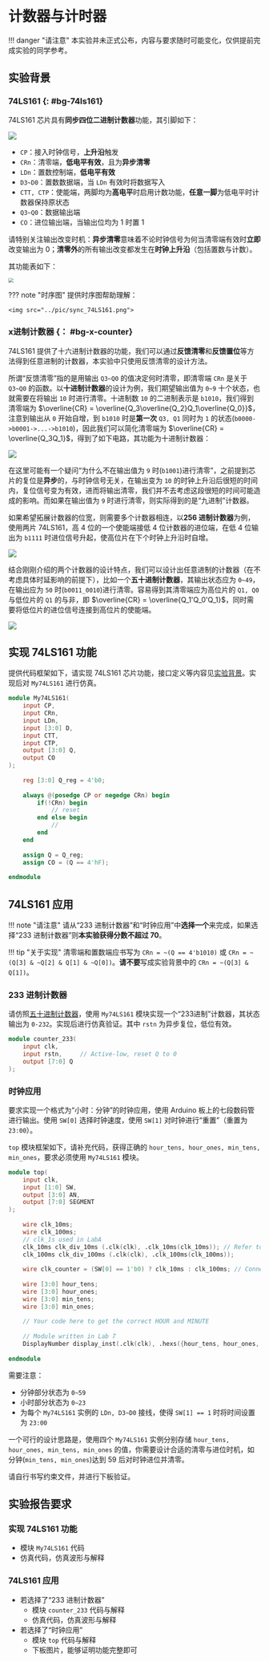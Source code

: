 # 计数器与计时器

!!! danger "请注意"
    本实验并未正式公布，内容与要求随时可能变化，仅供提前完成实验的同学参考。

## 实验背景

### 74LS161 {: #bg-74ls161}

74LS161 芯片具有**同步四位二进制计数器**功能，其引脚如下：

<img src="../pic/sym_74LS161.png">

* `CP`：接入时钟信号，**上升沿**触发
* `CRn`：清零端，**低电平有效**，且为**异步清零**
* `LDn`：置数控制端，**低电平有效**
* `D3~D0`：置数数据端，当 `LDn` 有效时将数据写入
* `CTT, CTP`：使能端，两脚均为**高电平**时启用计数功能，**任意一脚**为低电平时计数器保持原状态
* `Q3~Q0`：数据输出端
* `CO`：进位输出端，当输出位均为 1 时置 1

请特别关注输出改变时机：**异步清零**意味着不论时钟信号为何当清零端有效时**立即**改变输出为 0；**清零外**的所有输出改变都发生在**时钟上升沿**（包括置数与计数）。

其功能表如下：

<img src="../pic/fun_74LS161.png" style="zoom: 60%">

??? note "时序图"
    提供时序图帮助理解：

    <img src="../pic/sync_74LS161.png">

### x进制计数器 {： #bg-x-counter}

74LS161 提供了十六进制计数器的功能，我们可以通过**反馈清零**和**反馈置位**等方法得到任意进制的计数器，本实验中只使用反馈清零的设计方法。

所谓“反馈清零”指的是用输出 `Q3~Q0` 的值决定何时清零，即清零端 `CRn` 是关于 `Q3~Q0` 的函数。以**十进制计数器**的设计为例，我们期望输出值为 `0~9` 十个状态，也就需要在将输出 `10` 时进行清零。十进制数 `10` 的二进制表示是 `b1010`，我们得到清零端为 $\overline{CR} = \overline{Q_3\overline{Q_2}Q_1\overline{Q_0}}$，注意到输出从 `0` 开始自增，到 `b1010` 时是**第一次** `Q3, Q1` 同时为 `1` 的状态(`b0000->b0001->...->b1010`)，因此我们可以简化清零端为 $\overline{CR} = \overline{Q_3Q_1}$，得到了如下电路，其功能为十进制计数器：

<img src="../pic/sym_bcd_counter.png">

在这里可能有一个疑问“为什么不在输出值为 `9` 时(`b1001`)进行清零”，之前提到芯片的复位是**异步**的，与时钟信号无关，在输出变为 `10` 的时钟上升沿后很短的时间内，复位信号变为有效，进而将输出清零，我们并不去考虑这段很短的时间可能造成的影响。而如果在输出值为 `9` 时进行清零，则实际得到的是“九进制”计数器。

如果希望拓展计数器的位宽，则需要多个计数器相连，以**256 进制计数器**为例，使用两片 74LS161，高 4 位的一个使能端接低 4 位计数器的进位端，在低 4 位输出为 `b1111` 时进位信号升起，使高位片在下个时钟上升沿时自增。

<img src="../pic/sym_256_counter.png">

结合刚刚介绍的两个计数器的设计特点，我们可以设计出任意进制的计数器（在不考虑具体时延影响的前提下），比如一个**五十进制计数器**，其输出状态应为 `0~49`，在输出应为 `50` 时(`b0011_0010`)进行清零。容易得到其清零端应为高位片的 `Q1, Q0` 与低位片的 `Q1` 的与非，即 $\overline{CR} = \overline{Q_1'Q_0'Q_1}$，同时需要将低位片的进位信号连接到高位片的使能端。

<img src="../pic/sym_50_counter.png">

## 实现 74LS161 功能

提供代码框架如下，请实现 74LS161 芯片功能，接口定义等内容见[实验背景](#bg-74ls161)。实现后对 `My74LS161` 进行仿真。

```verilog linenums="1"
module My74LS161(
    input CP,
    input CRn,
    input LDn,
    input [3:0] D,
    input CTT,
    input CTP,
    output [3:0] Q,
    output CO
);
    
    reg [3:0] Q_reg = 4'b0;
    
    always @(posedge CP or negedge CRn) begin
        if(!CRn) begin
            // reset
        end else begin
            //
        end
    end
    
    assign Q = Q_reg;
    assign CO = (Q == 4'hF);
    
endmodule
```

## 74LS161 应用

!!! note "请注意"
    请从“233 进制计数器”和“时钟应用”中**选择一个**来完成，如果选择“233 进制计数器”则**本实验获得分数不超过 70**。

!!! tip "关于实现"
    清零端和置数端应书写为 `CRn = ~(Q == 4'b1010)` 或 `CRn = ~(Q[3] & ~Q[2] & Q[1] & ~Q[0])`。**请不要**写成实验背景中的 `CRn = ~(Q[3] & Q[1])`。

### 233 进制计数器

请仿照[五十进制计数器](#bg-x-counter)，使用 `My74LS161` 模块实现一个“233进制”计数器，其状态输出为 `0-232`。实现后进行仿真验证。其中 `rstn` 为异步复位，低位有效。

```verilog linenums="1"
module counter_233(
    input clk,
    input rstn,     // Active-low, reset Q to 0
    output [7:0] Q
);
```

### 时钟应用

要求实现一个格式为“小时：分钟”的时钟应用，使用 Arduino 板上的七段数码管进行输出。使用 `SW[0]` 选择时钟速度，使用 `SW[1]` 对时钟进行“重置”（重置为 `23:00`）。

`top` 模块框架如下，请补充代码，获得正确的 `hour_tens, hour_ones, min_tens, min_ones`，要求必须使用 `My74LS161` 模块。

```verilog linenums="1"
module top(
    input clk,
    input [1:0] SW,
    output [3:0] AN,
    output [7:0] SEGMENT
);
    
    wire clk_10ms;
    wire clk_100ms;
    // clk_1s used in LabA
    clk_10ms clk_div_10ms (.clk(clk), .clk_10ms(clk_10ms)); // Refer to the code of clk_1s to complete these modules
    clk_100ms clk_div_100ms (.clk(clk), .clk_100ms(clk_100ms)); 
    
    wire clk_counter = (SW[0] == 1'b0) ? clk_10ms : clk_100ms; // Connect this clk_counter to CP-port of 74LS161
    
    wire [3:0] hour_tens;
    wire [3:0] hour_ones;
    wire [3:0] min_tens;
    wire [3:0] min_ones;
    
    // Your code here to get the correct HOUR and MINUTE
    
    // Module written in Lab 7
    DisplayNumber display_inst(.clk(clk), .hexs({hour_tens, hour_ones, min_tens, min_ones}), .points(4'b0100), .rst(1'b0), .LEs(4'b0000), .AN(AN), .SEGMENT(SEGMENT));
    
endmodule
```

需要注意：

* 分钟部分状态为 `0~59`
* 小时部分状态为 `0~23`
* 为每个 `My74LS161` 实例的 `LDn, D3~D0` 接线，使得 `SW[1] == 1` 时将时间设置为 `23:00`

一个可行的设计思路是，使用四个 `My74LS161` 实例分别存储 `hour_tens, hour_ones, min_tens, min_ones` 的值，你需要设计合适的清零与进位时机，如分钟(`min_tens, min_ones`)达到 59 后对时钟进位并清零。

请自行书写约束文件，并进行下板验证。

## 实验报告要求

### 实现 74LS161 功能

* 模块 `My74LS161` 代码
* 仿真代码，仿真波形与解释

### 74LS161 应用

* 若选择了“233 进制计数器”
    * 模块 `counter_233` 代码与解释
    * 仿真代码，仿真波形与解释
* 若选择了“时钟应用”
    * 模块 `top` 代码与解释
    * 下板图片，能够证明功能完整即可
